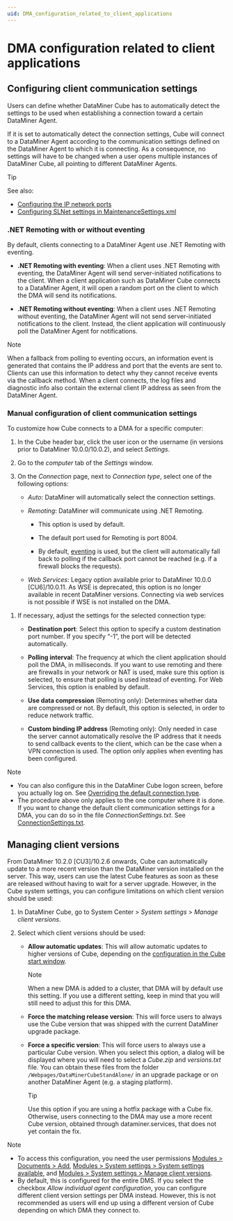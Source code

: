 ```yaml
---
uid: DMA_configuration_related_to_client_applications
---
```


# DMA configuration related to client applications

## Configuring client communication settings

Users can define whether DataMiner Cube has to automatically detect the settings to be used when establishing a connection toward a certain DataMiner Agent.

If it is set to automatically detect the connection settings, Cube will connect to a DataMiner Agent according to the communication settings defined on the DataMiner Agent to which it is connecting. As a consequence, no settings will have to be changed when a user opens multiple instances of DataMiner Cube, all pointing to different DataMiner Agents.

> [!TIP]
> See also:
>
> - [Configuring the IP network ports](xref:Configuring_the_IP_network_ports)
> - [Configuring SLNet settings in MaintenanceSettings.xml](xref:Configuration_of_DataMiner_processes#configuring-slnet-settings-in-maintenancesettingsxml)

### .NET Remoting with or without eventing

By default, clients connecting to a DataMiner Agent use .NET Remoting with eventing.

- **.NET Remoting with eventing**: When a client uses .NET Remoting with eventing, the DataMiner Agent will send server-initiated notifications to the client. When a client application such as DataMiner Cube connects to a DataMiner Agent, it will open a random port on the client to which the DMA will send its notifications.

- **.NET Remoting without eventing**: When a client uses .NET Remoting without eventing, the DataMiner Agent will not send server-initiated notifications to the client. Instead, the client application will continuously poll the DataMiner Agent for notifications.

> [!NOTE]
> When a fallback from polling to eventing occurs, an information event is generated that contains the IP address and port that the events are sent to. Clients can use this information to detect why they cannot receive events via the callback method. When a client connects, the log files and diagnostic info also contain the external client IP address as seen from the DataMiner Agent.

### Manual configuration of client communication settings

To customize how Cube connects to a DMA for a specific computer:

1. In the Cube header bar, click the user icon or the username (in versions prior to DataMiner 10.0.0/10.0.2), and select *Settings*.

1. Go to the *computer* tab of the *Settings* window.

1. On the *Connection* page, next to *Connection type*, select one of the following options:

   - *Auto*: DataMiner will automatically select the connection settings.

   <!-- - *gRPC*: Available from DataMiner 10.3.0/10.3.x onwards. DataMiner will communicate using HTTPS via the API Gateway, using gRPC GZIP compression. By default, this requires the use of the standard HTTPS port 443. -->

   - *Remoting*: DataMiner will communicate using .NET Remoting.

     - This option is used by default.

     - The default port used for Remoting is port 8004.

     - By default, [eventing](xref:Eventing_or_polling) is used, but the client will automatically fall back to polling if the callback port cannot be reached (e.g. if a firewall blocks the requests).

   - *Web Services*: Legacy option available prior to DataMiner 10.0.0 \[CU6\]/10.0.11. As WSE is deprecated, this option is no longer available in recent DataMiner versions. Connecting via web services is not possible if WSE is not installed on the DMA.

<!--    > [!NOTE]
   > The selected connection type will be **used to connect to any DMA from the current computer**. Keep this in mind, for example in case you have selected *gRPC* and you want to connect to DataMiner versions prior to 10.3.0/10.3.2, which do not support gRPC yet. -->

1. If necessary, adjust the settings for the selected connection type:

   - **Destination port**: Select this option to specify a custom destination port number. If you specify “-1”, the port will be detected automatically.

   - **Polling interval**: The frequency at which the client application should poll the DMA, in milliseconds. If you want to use remoting and there are firewalls in your network or NAT is used, make sure this option is selected, to ensure that polling is used instead of eventing. For Web Services, this option is enabled by default.

   - **Use data compression** (Remoting only): Determines whether data are compressed or not. By default, this option is selected, in order to reduce network traffic.

   - **Custom binding IP address** (Remoting only): Only needed in case the server cannot automatically resolve the IP address that it needs to send callback events to the client, which can be the case when a VPN connection is used. The option only applies when eventing has been configured.

> [!NOTE]
>
> - You can also configure this in the DataMiner Cube logon screen, before you actually log on. See [Overriding the default connection type](xref:Logging_on_to_DataMiner_Cube#overriding-the-default-connection-type).
> - The procedure above only applies to the one computer where it is done. If you want to change the default client communication settings for a DMA, you can do so in the file *ConnectionSettings.txt*. See [ConnectionSettings.txt](xref:ConnectionSettings_txt#connectionsettingstxt).

## Managing client versions

From DataMiner 10.2.0 \[CU3]/10.2.6 onwards, Cube can automatically update to a more recent version than the DataMiner version installed on the server. This way, users can use the latest Cube features as soon as these are released without having to wait for a server upgrade. However, in the Cube system settings, you can configure limitations on which client version should be used:

1. In DataMiner Cube, go to System Center > *System settings* > *Manage client versions*.

1. Select which client versions should be used:

   - **Allow automatic updates**: This will allow automatic updates to higher versions of Cube, depending on the [configuration in the Cube start window](xref:Managing_the_start_window#selecting-your-cube-update-track).

     > [!NOTE]
     > When a new DMA is added to a cluster, that DMA will by default use this setting. If you use a different setting, keep in mind that you will still need to adjust this for this DMA.

   - **Force the matching release version**: This will force users to always use the Cube version that was shipped with the current DataMiner upgrade package.

   - **Force a specific version**: This will force users to always use a particular Cube version. When you select this option, a dialog will be displayed where you will need to select a *Cube.zip* and *versions.txt* file. You can obtain these files from the folder `/Webpages/DataMinerCubeStandAlone/` in an upgrade package or on another DataMiner Agent (e.g. a staging platform).

     > [!TIP]
     > Use this option if you are using a hotfix package with a Cube fix. Otherwise, users connecting to the DMA may use a more recent Cube version, obtained through dataminer.services, that does not yet contain the fix.

> [!NOTE]
>
> - To access this configuration, you need the user permissions [Modules > Documents > Add](xref:DataMiner_user_permissions#modules--documents--add), [Modules > System settings > System settings available](xref:DataMiner_user_permissions#modules--system-configuration--system-settings--system-settings-available), and [Modules > System settings > Manage client versions](xref:DataMiner_user_permissions#modules--system-configuration--system-settings--manage-client-versions).
> - By default, this is configured for the entire DMS. If you select the checkbox *Allow individual agent configuration*, you can configure different client version settings per DMA instead. However, this is not recommended as users will end up using a different version of Cube depending on which DMA they connect to.
